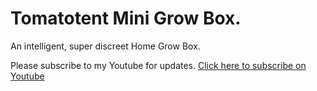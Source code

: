 # Tomatotent Mini Grow Box.

An intelligent, super discreet Home Grow Box. 

Please subscribe to my Youtube for updates. [Click here to subscribe on Youtube](https://www.youtube.com/channel/UCD5GP1HyjBYer6KlEnlQQVA?sub_confirmation=1)
